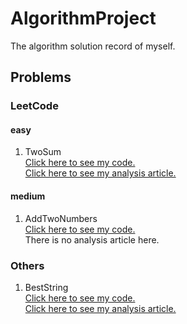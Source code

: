 # AlgorithmProject
The algorithm solution record of myself.

## Problems
### LeetCode
#### easy
1. TwoSum  
[Click here to see my code.](https://github.com/wolgy/AlgorithmProject/blob/master/src/com/wolfgy/algorithm/problem/leetCode/easy/TwoSum.java)  
[Click here to see my analysis article.](http://www.jianshu.com/p/d719bf0c7e32)

#### medium
1. AddTwoNumbers   
[Click here to see my code.](https://github.com/wolgy/AlgorithmProject/blob/master/src/com/wolfgy/algorithm/problem/leetCode/medium/AddTwoNumbers.java)  
There is no analysis article here.

### Others
1. BestString  
[Click here to see my code.](https://github.com/wolgy/AlgorithmProject/blob/master/src/com/wolfgy/algorithm/problem/BestString.java)  
[Click here to see my analysis article.](http://www.jianshu.com/p/1f31b71ac9a5)

